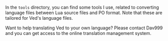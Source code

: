 In the `tools` directory, you can find some tools I use, related to converting language files between Lua source files and PO format. Note that these are tailored for Ved's language files.

Want to help translating Ved to your own language? Please contact Dav999 and you can get access to the online translation management system.